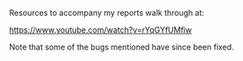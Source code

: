 Resources to accompany my reports walk through at:

https://www.youtube.com/watch?v=rYqGYfUMfiw

Note that some of the bugs mentioned have since been fixed.
